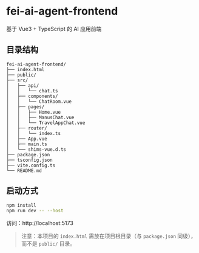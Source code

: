 # fei-ai-agent-frontend

基于 Vue3 + TypeScript 的 AI 应用前端

## 目录结构

```
fei-ai-agent-frontend/
├── index.html
├── public/
├── src/
│   ├── api/
│   │   └── chat.ts
│   ├── components/
│   │   └── ChatRoom.vue
│   ├── pages/
│   │   ├── Home.vue
│   │   ├── ManusChat.vue
│   │   └── TravelAppChat.vue
│   ├── router/
│   │   └── index.ts
│   ├── App.vue
│   ├── main.ts
│   └── shims-vue.d.ts
├── package.json
├── tsconfig.json
├── vite.config.ts
└── README.md
```

## 启动方式

```bash
npm install
npm run dev -- --host
```

访问：http://localhost:5173

> 注意：本项目的 `index.html` 需放在项目根目录（与 `package.json` 同级），而不是 `public/` 目录。 